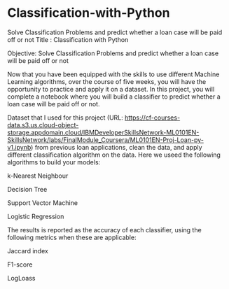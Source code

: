 # Classification-with-Python
Solve Classification Problems and predict whether a loan case will be paid off or not
Title : Classification with Python

Objective: Solve Classification Problems and predict whether a loan case will be paid off or not

Now that you have been equipped with the skills to use different Machine Learning algorithms, over the course of five weeks, you will have the opportunity to practice and apply it on a dataset. In this project, you will complete a notebook where you will build a classifier to predict whether a loan case will be paid off or not.

Dataset that I used for this project (URL: https://cf-courses-data.s3.us.cloud-object-storage.appdomain.cloud/IBMDeveloperSkillsNetwork-ML0101EN-SkillsNetwork/labs/FinalModule_Coursera/ML0101EN-Proj-Loan-py-v1.ipynb) from previous loan applications, clean the data, and apply different classification algorithm on the data. Here we useed the following algorithms to build your models:

k-Nearest Neighbour

Decision Tree

Support Vector Machine

Logistic Regression

The results is reported as the accuracy of each classifier, using the following metrics when these are applicable:

Jaccard index

F1-score

LogLoass


